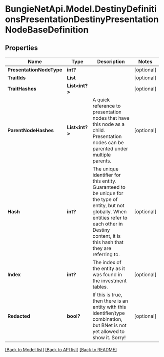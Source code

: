 # BungieNetApi.Model.DestinyDefinitionsPresentationDestinyPresentationNodeBaseDefinition
## Properties

Name | Type | Description | Notes
------------ | ------------- | ------------- | -------------
**PresentationNodeType** | **int?** |  | [optional] 
**TraitIds** | **List<string>** |  | [optional] 
**TraitHashes** | **List<int?>** |  | [optional] 
**ParentNodeHashes** | **List<int?>** | A quick reference to presentation nodes that have this node as a child. Presentation nodes can be parented under multiple parents. | [optional] 
**Hash** | **int?** | The unique identifier for this entity. Guaranteed to be unique for the type of entity, but not globally.  When entities refer to each other in Destiny content, it is this hash that they are referring to. | [optional] 
**Index** | **int?** | The index of the entity as it was found in the investment tables. | [optional] 
**Redacted** | **bool?** | If this is true, then there is an entity with this identifier/type combination, but BNet is not yet allowed to show it. Sorry! | [optional] 

[[Back to Model list]](../README.md#documentation-for-models) [[Back to API list]](../README.md#documentation-for-api-endpoints) [[Back to README]](../README.md)


